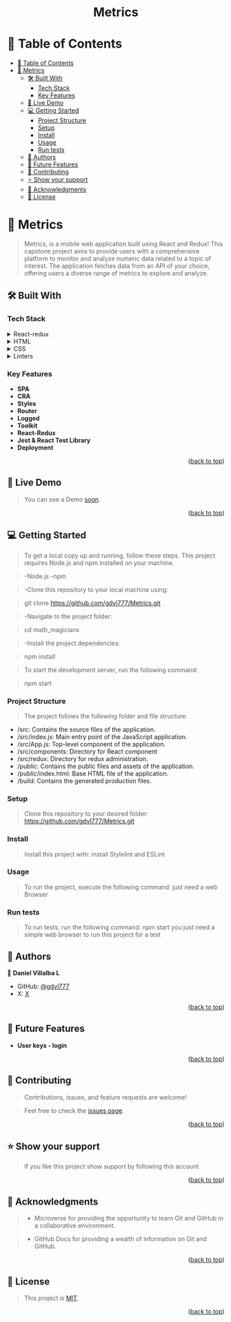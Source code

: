 <a name="readme-top"></a>

<div align="center">
  <br/>

  <h1><b>Metrics</b></h1>

</div>

# 📗 Table of Contents

- [📗 Table of Contents](#-table-of-contents)
- [📖 Metrics ](#-metrics-tracker-)
  - [🛠 Built With ](#-built-with-)
    - [Tech Stack ](#tech-stack-)
    - [Key Features ](#key-features-)
  - [🚀 Live Demo ](#-live-demo-)
  - [💻 Getting Started ](#-getting-started-)
    - [Project Structure](#project-structure)
    - [Setup](#setup)
    - [Install](#install)
    - [Usage](#usage)
    - [Run tests](#run-tests)
  - [👥 Authors ](#-authors-)
  - [🔭 Future Features ](#-future-features-)
  - [🤝 Contributing ](#-contributing-)
  - [⭐️ Show your support ](#️-show-your-support-)
  - [🙏 Acknowledgments ](#-acknowledgments-)
  - [📝 License ](#-license-)

# 📖 Metrics <a name="about-project"></a>

>Metrics, is a mobile web application built using React and Redux! This capstone project aims to provide users with a comprehensive platform to monitor and analyze numeric data related to a topic of interest. The application fetches data from an API of your choice, offering users a diverse range of metrics to explore and analyze.
## 🛠 Built With <a name="built-with"></a>

### Tech Stack <a name="tech-stack"></a>

<details>
  <summary>React-redux</summary>
    <ul>
      <li>This project use <a href="https://react-redux.js.org/">React</a></li>
    </ul>
</details>

<details>
  <summary>HTML</summary>
  <ul>
    <li>This project use <a href="https://github.com/microverseinc/curriculum-html-css/blob/main/html5.md">HTML.</a></li>
  </ul>
</details>

<details>
  <summary>CSS</summary>
  <ul>
    <li>The <a href="https://github.com/microverseinc/curriculum-html-css/blob/main/html5.md">CSS</a> is used to provide the design in the whole page.</li>
  </ul>
</details>

<details>
  <summary>Linters</summary>
  <ul>
    <li>The <a href="https://github.com/microverseinc/linters-config">Linters</a> are tools that help us to check and solve the errors in the code</li>
    This project count with two linters: 
    <ul>
      <li>CSS</li>
      <li>JavaScript</li>
    </ul>
  </ul>
</details>




### Key Features <a name="key-features"></a>

- **SPA**
- **CRA**
- **Styles**
- **Router**
- **Logged**
- **Toolkit**
- **React-Redux**
- **Jest & React Test Library**
- **Deployment**

<p align="right">(<a href="#readme-top">back to top</a>)</p>

## 🚀 Live Demo <a name="live-demo"></a>

> You can see a Demo [soon]().

<p align="right">(<a href="#readme-top">back to top</a>)</p>

## 💻 Getting Started <a name="getting-started"></a>

> To get a local copy up and running, follow these steps.
> This project requires Node.js and npm installed on your machine.

> -Node.js
> -npm

> -Clone this repository to your local machine using:

>  git clone https://github.com/gdvl777/Metrics.git

> -Navigate to the project folder:

> cd math_magicians

> -Install the project dependencies:

> npm install

> To start the development server, run the following command:

> npm start

### Project Structure

> The project follows the following folder and file structure:

- /src: Contains the source files of the application.
- /src/index.js: Main entry point of the JavaScript application.
- /src/App.js: Top-level component of the application.
- /src/components: Directory for React component
- /src/redux: Directory for redux administration.
- /public: Contains the public files and assets of the application.
- /public/index.html: Base HTML file of the application.
- /build: Contains the generated production files.

### Setup

> Clone this repository to your desired folder: https://github.com/gdvl777/Metrics.git

### Install

> Install this project with: install Stylelint and ESLint

### Usage

> To run the project, execute the following command: just need a web Browser

### Run tests

> To run tests, run the following command: npm start
> you just need a simple web browser to run this project for a test

## 👥 Authors <a name="authors"></a>

👤 **Daniel Villalba L**

-   GitHub: [@gdvl777](https://github.com/gdvl777)
-   X: [X](https://www.x.com/gdvl777/)


<p align="right">(<a href="#readme-top">back to top</a>)</p>

## 🔭 Future Features <a name="future-features"></a>

-   **User keys - login**

<p align="right">(<a href="#readme-top">back to top</a>)</p>

## 🤝 Contributing <a name="contributing"></a>

> Contributions, issues, and feature requests are welcome!

> Feel free to check the [issues page](https://github.com/gdvl777/Metrics/issues).

<p align="right">(<a href="#readme-top">back to top</a>)</p>

## ⭐️ Show your support <a name="support"></a>

> If you like this project show support by following this account

<p align="right">(<a href="#readme-top">back to top</a>)</p>

<!-- ACKNOWLEDGEMENTS -->

## 🙏 Acknowledgments <a name="acknowledgements"></a>

> -   Microverse for providing the opportunity to learn Git and GitHub in a collaborative environment.

> -   GitHub Docs for providing a wealth of information on Git and GitHub.

<p align="right">(<a href="#readme-top">back to top</a>)</p>

<!-- LICENSE -->

## 📝 License <a name="license"></a>

> This project is [MIT](MIT.md).

<p align="right">(<a href="#readme-top">back to top</a>)</p>
